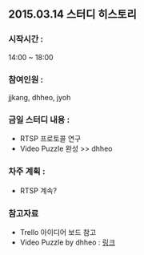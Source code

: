 ## 2015.03.14 스터디 히스토리 

### 시작시간 : 
14:00 ~ 18:00

### 참여인원 : 
jjkang, dhheo, jyoh

### 금일 스터디 내용 :
- RTSP 프로토콜 연구
- Video Puzzle 완성 >> dhheo

### 차주 계획 :
- RTSP 계속?

### 참고자료
- Trello 아이디어 보드 참고
- Video Puzzle by dhheo : <a href='http://github.com/html5CanvasStudy/HTML5_2014_12/tree/master/HTML5_study/2015%20MAR%20Project/dhheo'>링크</a>
